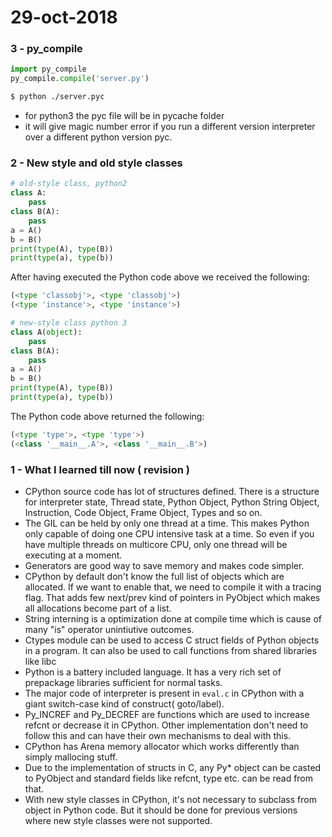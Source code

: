 # 29-oct-2018

### 3 - py_compile

```python
import py_compile
py_compile.compile('server.py')
```

```bash
$ python ./server.pyc
```

- for python3 the pyc file will be in pycache folder
- it will give magic number error if you run a different version interpreter over a different python version pyc.

### 2 - New style and old style classes

```python
# old-style class, python2
class A:
    pass
class B(A):
    pass
a = A()
b = B()
print(type(A), type(B))
print(type(a), type(b))
```
After having executed the Python code above we received the following:

```python
(<type 'classobj'>, <type 'classobj'>)
(<type 'instance'>, <type 'instance'>)
```

```python
# new-style class python 3
class A(object):
    pass
class B(A):
    pass
a = A()
b = B()
print(type(A), type(B))
print(type(a), type(b))
```

The Python code above returned the following:

```python
(<type 'type'>, <type 'type'>)
(<class '__main__.A'>, <class '__main__.B'>)
```

### 1 - What I learned till now ( revision )

- CPython source code has lot of structures defined. There is a structure for interpreter state, Thread state, Python Object, Python String Object, Instruction, Code Object, Frame Object, Types and so on.
- The GIL can be held by only one thread at a time. This makes Python only capable of doing one CPU intensive task at a time. So even if you have multiple threads on multicore CPU, only one thread will be executing at a moment. 
- Generators are good way to save memory and makes code simpler.
- CPython by default don't know the full list of objects which are allocated. If we want to enable that, we need to compile it with a tracing flag. That adds few next/prev kind of pointers in PyObject which makes all allocations become part of a list.
- String interning is a optimization done at compile time which is cause of many "is" operator unintiutive outcomes.
- Ctypes module can be used to access C struct fields of Python objects in a program. It can also be used to call functions from shared libraries like libc
- Python is a battery included language. It has a very rich set of prepackage libraries sufficient for normal tasks. 
- The major code of interpreter is present in `eval.c` in CPython with a giant switch-case kind of construct( goto/label).
- Py_INCREF and Py_DECREF are functions which are used to increase refcnt or decrease it in CPython. Other implementation don't need to follow this and can have their own mechanisms to deal with this.
- CPython has Arena memory allocator which works differently than simply mallocing stuff.
- Due to the implementation of structs in C, any Py* object can be casted to PyObject and standard fields like refcnt, type etc. can be read from that. 
- With new style classes in CPython, it's not necessary to subclass from object in Python code. But it should be done for previous versions where new style classes were not supported.

